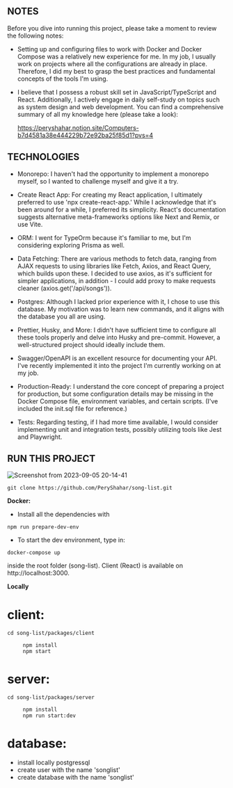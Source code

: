 ## NOTES

Before you dive into running this project, please take a moment to review the following notes:

- Setting up and configuring files to work with Docker and Docker Compose was a relatively new experience for me. In my job, I usually work on projects where all the configurations are already in place. Therefore, I did my best to grasp the best practices and fundamental concepts of the tools I'm using.

- I believe that I possess a robust skill set in JavaScript/TypeScript and React. Additionally, I actively engage in daily self-study on topics such as system design and web development. You can find a comprehensive summary of all my knowledge here (please take a look):

  https://peryshahar.notion.site/Computers-b7d4581a38e444229b72e92ba25f85d1?pvs=4

## TECHNOLOGIES

- Monorepo: I haven't had the opportunity to implement a monorepo myself, so I wanted to challenge myself and give it a try.

- Create React App: For creating my React application, I ultimately preferred to use 'npx create-react-app.' While I acknowledge that it's been around for a while, I preferred its simplicity. React's documentation suggests alternative meta-frameworks options like Next and Remix, or use Vite.

- ORM: I went for TypeOrm because it's familiar to me, but I'm considering exploring Prisma as well.

- Data Fetching: There are various methods to fetch data, ranging from AJAX requests to using libraries like Fetch, Axios, and React Query, which builds upon these. I decided to use axios, as it's sufficient for simpler applications, in addition - I could add proxy to make requests cleaner (axios.get('/api/songs')).

- Postgres: Although I lacked prior experience with it, I chose to use this database. My motivation was to learn new commands, and it aligns with the database you all are using.

- Prettier, Husky, and More: I didn't have sufficient time to configure all these tools properly and delve into Husky and pre-commit. However, a well-structured project should ideally include them.

- Swagger/OpenAPI is an excellent resource for documenting your API. I've recently implemented it into the project I'm currently working on at my job.

- Production-Ready: I understand the core concept of preparing a project for production, but some configuration details may be missing in the Docker Compose file, environment variables, and certain scripts. (I've included the init.sql file for reference.)

- Tests: Regarding testing, if I had more time available, I would consider implementing unit and integration tests, possibly utilizing tools like Jest and Playwright.

## RUN THIS PROJECT

![Screenshot from 2023-09-05 20-14-41](https://github.com/PeryShahar/song-list/assets/89962400/d01604b1-35e2-470d-b0c8-b66114942c63)

```
git clone https://github.com/PeryShahar/song-list.git
```

**Docker:**

- Install all the dependencies with

```
npm run prepare-dev-env
```

- To start the dev environment, type in:

```
docker-compose up
```

inside the root folder (song-list).
Client (React) is available on http://localhost:3000.

**Locally**

# client:

```
cd song-list/packages/client

     npm install
     npm start
```

# server:

```
cd song-list/packages/server

     npm install
     npm run start:dev

```

# database:

- install locally postgressql
- create user with the name 'songlist'
- create database with the name 'songlist'
